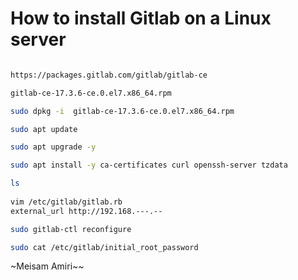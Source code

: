 # How to install Gitlab on a Linux server
```bash

https://packages.gitlab.com/gitlab/gitlab-ce

gitlab-ce-17.3.6-ce.0.el7.x86_64.rpm

sudo dpkg -i  gitlab-ce-17.3.6-ce.0.el7.x86_64.rpm

sudo apt update

sudo apt upgrade -y

sudo apt install -y ca-certificates curl openssh-server tzdata

ls
  
vim /etc/gitlab/gitlab.rb
external_url http://192.168.---.--

sudo gitlab-ctl reconfigure

sudo cat /etc/gitlab/initial_root_password

```
~Meisam Amiri~~
